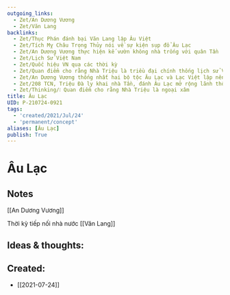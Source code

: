 ```yaml
---
outgoing_links:
  - Zet/An Dương Vương
  - Zet/Văn Lang
backlinks:
  - Zet/Thục Phán đánh bại Văn Lang lập Âu Việt
  - Zet/Tích Mỵ Châu Trọng Thủy nói về sự kiện sụp đổ Âu Lạc
  - Zet/An Dương Vương thực hiện kế vườn không nhà trống với quân Tần
  - Zet/Lịch Sử Việt Nam
  - Zet/Quốc hiệu VN qua các thời kỳ
  - Zet/Quan điểm cho rằng Nhà Triệu là triều đại chính thống lịch sử VN
  - Zet/An Dương Vương thống nhất hai bộ tộc Âu Lạc và Lạc Việt lập nên Âu Lạc
  - Zet/208 TCN, Triệu Đà ly khai nhà Tần, đánh Âu Lạc mở rộng lãnh thổ
  - Zet/Thinking/❕ Quan điểm cho rằng Nhà Triệu là ngoại xâm
title: Âu Lạc
UID: P-210724-0921
tags:
  - 'created/2021/Jul/24'
  - 'permanent/concept'
aliases: [Âu Lạc]
publish: True
---
```

# Âu Lạc

## Notes
[[An Dương Vương]]

Thời kỳ tiếp nối nhà nước [[Văn Lang]]

## Ideas & thoughts:

## Created:
- [[2021-07-24]]
